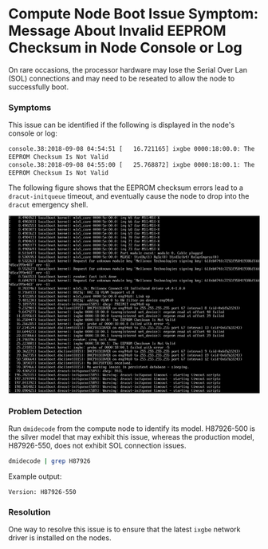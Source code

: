 # Compute Node Boot Issue Symptom: Message About Invalid EEPROM Checksum in Node Console or Log

On rare occasions, the processor hardware may lose the Serial Over Lan \(SOL\) connections and may need to be reseated to allow the node to successfully boot.

### Symptoms

This issue can be identified if the following is displayed in the node's console or log:

```text
console.38:2018-09-08 04:54:51 [   16.721165] ixgbe 0000:18:00.0: The EEPROM Checksum Is Not Valid
console.38:2018-09-08 04:55:00 [   25.768872] ixgbe 0000:18:00.1: The EEPROM Checksum Is Not Valid
```

The following figure shows that the EEPROM checksum errors lead to a `dracut-initqueue` timeout, and eventually cause the node to drop into the `dracut` emergency shell.

![EEPROM Error Dropping to Dracut Emergency Shell](../../img/operations/EEPROM_Error_Dropping_to_Dracut_Emergency_Shell.png)

### Problem Detection

Run `dmidecode` from the compute node to identify its model. H87926-500 is the silver model that may exhibit this issue, whereas the production model, H87926-550, does not exhibit SOL connection issues.

```bash
dmidecode | grep H87926
```

Example output:

```text
Version: H87926-550
```

### Resolution

One way to resolve this issue is to ensure that the latest `ixgbe` network driver is installed on the nodes.

